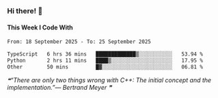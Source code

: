 ### Hi there! 👋

#### This Week I Code With
<!--START_SECTION:waka-->

```txt
From: 18 September 2025 - To: 25 September 2025

TypeScript   6 hrs 36 mins   █████████████▒░░░░░░░░░░░   53.94 %
Python       2 hrs 11 mins   ████▒░░░░░░░░░░░░░░░░░░░░   17.95 %
Other        50 mins         █▓░░░░░░░░░░░░░░░░░░░░░░░   06.81 %
```

<!--END_SECTION:waka-->

<!--STARTS_HERE_QUOTE_README-->
<i>❝“There are only two things wrong with C++:  The initial concept and the implementation.”— Bertrand Meyer   ❞</i>
<!--ENDS_HERE_QUOTE_README-->
